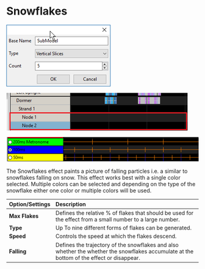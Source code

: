 # Snowflakes

![Icon](../../.gitbook/assets/image%20%28372%29.png)

![Sequencer Grid](../../.gitbook/assets/image%20%28268%29.png)

![](../../.gitbook/assets/image%20%28562%29.png)

The Snowflakes effect paints a picture of falling particles i.e. a similar to snowflakes falling on snow. This effect works best with a single color selected. Multiple colors can be selected and depending on the type of the snowflake either one color or multiple colors will be used.

| Option/Settings | Description |
| :--- | :--- |
| **Max Flakes** | Defines the relative % of flakes that should be used for the effect from a small number to a large number. |
| **Type** | Up To nine different forms of flakes can be generated. |
| **Speed** | Controls the speed at which the flakes descend. |
| **Falling** | Defines the trajectory of the snowflakes and also whether the whether the snowflakes accumulate at the bottom of the effect or disappear. |

